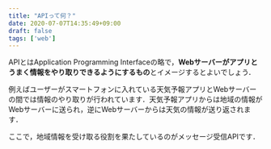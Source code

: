 ```yaml
---
title: "APIって何？"
date: 2020-07-07T14:35:49+09:00
draft: false
tags: ['web']
---
```


APIとはApplication Programming Interfaceの略で，**Webサーバーがアプリとうまく情報をやり取りできるようにするもの**とイメージするとよいでしょう．

例えばユーザーがスマートフォンに入れている天気予報アプリとWebサーバーの間では情報のやり取りが行われています．天気予報アプリからは地域の情報が Webサーバーに送られ，逆にWebサーバーからは天気の情報が送り返されます．

ここで，地域情報を受け取る役割を果たしているのがメッセージ受信APIです．


<script data-ad-client="ca-pub-2296667233758798" async src="https://pagead2.googlesyndication.com/pagead/js/adsbygoogle.js"></script>

<!-- admax -->
<script src="https://adm.shinobi.jp/s/8ae62ddfcb928c284dec1bddeaf8bca1"></script>
<!-- admax -->
